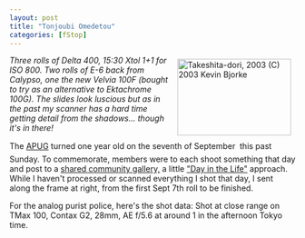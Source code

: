 ```yaml
---
layout: post
title: "Tonjoubi Omedetou"
categories: [fStop]
---
```

<a href="/photo/journal/sep03zj-36.html"><img src="http://www.botzilla.com/bpix/sep03zj-36.jpg" width=200 height=135 hspace=8 vspace=6 align="right" border=0 title="Takeshita-dori, 2003 (C) 2003 Kevin Bjorke"></a><i>Three rolls of Delta 400, 15:30 Xtol 1+1 for ISO 800. Two rolls of E-6 back from Calypso, one the new Velvia 100F (bought to try as an alternative to Ektachrome 100G). The slides look luscious but as in the past my scanner has a hard time getting detail from the shadows... though it's in there!</i>

The <a href="http://www.apug.org/" target="linkframe">APUG</a> turned one year old on the seventh of September &#151; this past Sunday. To commemorate, members were to each shoot something that day and post to a <a href="http://www.apug.org/site/main/album_cat.php?cat_id=8" target="linkframe">shared community gallery,</a> a little <a href="http://www.againstallodds.com/" target="linkframe">"Day in the Life"</a> approach. While I haven't processed or scanned everything I shot that day, I sent along the frame at right, from the first Sept 7th roll to be finished.

For the analog purist police, here's the shot data: Shot at close range on TMax 100, Contax G2, 28mm, AE f/5.6 at around 1 in the afternoon Tokyo time.

<!--more-->

